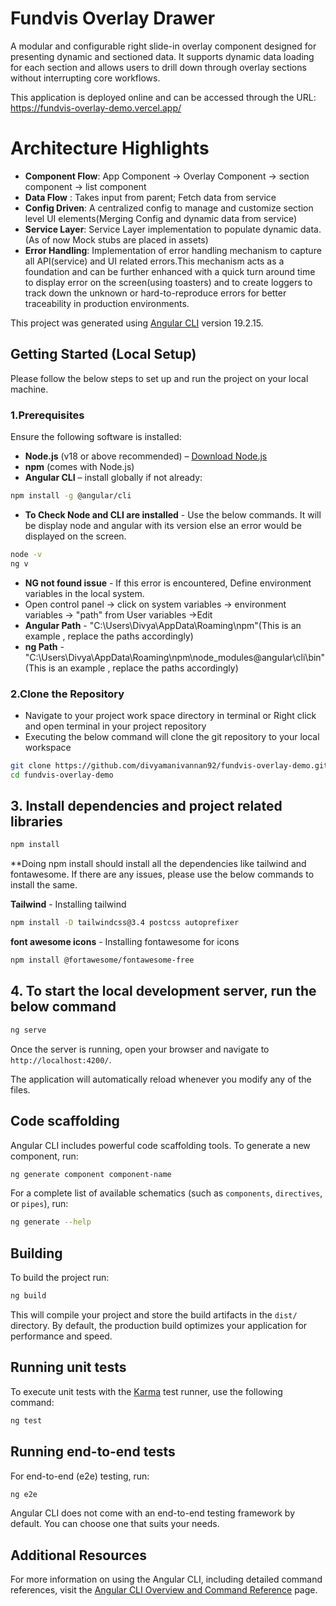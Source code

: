 # Fundvis Overlay Drawer
A modular and configurable right slide-in overlay component designed for presenting dynamic and sectioned data. 
It supports dynamic data loading for each section and allows users to drill down through overlay sections without interrupting core workflows.

This application is deployed online and can be accessed through the URL: https://fundvis-overlay-demo.vercel.app/

# Architecture Highlights
 - **Component Flow**: App Component -> Overlay Component -> section component -> list component
 - **Data Flow** : Takes input from parent; Fetch data from service
 - **Config Driven**: A centralized config to manage and customize section level UI elements(Merging Config and dynamic data from service)
 - **Service Layer**: Service Layer implementation to populate dynamic data. (As of now Mock stubs are placed in assets)
 - **Error Handling**: Implementation of error handling mechanism to capture all API(service) and UI related errors.This mechanism acts as a foundation and  can be further enhanced with a quick turn around time to display error on the screen(using toasters) and to create loggers to track down the unknown or hard-to-reproduce errors for better traceability in production environments.

  This project was generated using [Angular CLI](https://github.com/angular/angular-cli) version 19.2.15.

## Getting Started (Local Setup)

Please follow the below steps to set up and run the project on your local machine.

### 1.Prerequisites

Ensure the following software is installed:

- **Node.js** (v18 or above recommended) – [Download Node.js](https://nodejs.org/)
- **npm** (comes with Node.js)
- **Angular CLI** – install globally if not already:


```bash
npm install -g @angular/cli
```

- **To Check Node and CLI are installed** - Use the below commands. It will be display node and angular with its version else an error would be displayed on the screen.

```bash
node -v
ng v
```

- **NG not found issue** - If this error is encountered,  Define environment variables in the local system.
- Open control panel -> click on system variables -> environment variables -> "path" from User variables ->Edit  
- **Angular Path** - "C:\Users\Divya\AppData\Roaming\npm"(This is an example , replace the paths accordingly)
- **ng Path** - "C:\Users\Divya\AppData\Roaming\npm\node_modules\@angular\cli\bin"(This is an example , replace the paths accordingly)

### 2.Clone the Repository 

- Navigate to your project work space directory in terminal or Right click and open terminal in your project repository
- Executing the below command will clone the git repository to your local workspace

```bash
git clone https://github.com/divyamanivannan92/fundvis-overlay-demo.git
cd fundvis-overlay-demo
```

## 3. Install dependencies and project related libraries

```bash
npm install
```

**Doing npm install should install all the dependencies like tailwind and fontawesome. If there are any issues, please use the below commands to install the same.

**Tailwind** - Installing tailwind
```bash
npm install -D tailwindcss@3.4 postcss autoprefixer
```

**font awesome icons** - Installing fontawesome for icons
```bash
npm install @fortawesome/fontawesome-free
```

## 4. To start the local development server, run the below command

```bash
ng serve
```

Once the server is running, open your browser and navigate to `http://localhost:4200/`. 

The application will automatically reload whenever you modify any of the files.

## Code scaffolding

Angular CLI includes powerful code scaffolding tools. To generate a new component, run:

```bash
ng generate component component-name
```

For a complete list of available schematics (such as `components`, `directives`, or `pipes`), run:

```bash
ng generate --help
```

## Building

To build the project run:

```bash
ng build
```

This will compile your project and store the build artifacts in the `dist/` directory. By default, the production build optimizes your application for performance and speed.

## Running unit tests

To execute unit tests with the [Karma](https://karma-runner.github.io) test runner, use the following command:

```bash
ng test
```

## Running end-to-end tests

For end-to-end (e2e) testing, run:

```bash
ng e2e
```

Angular CLI does not come with an end-to-end testing framework by default. You can choose one that suits your needs.

## Additional Resources

For more information on using the Angular CLI, including detailed command references, visit the [Angular CLI Overview and Command Reference](https://angular.dev/tools/cli) page.
